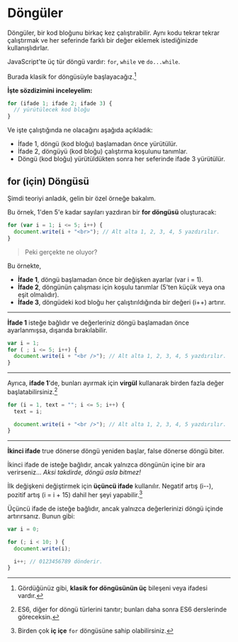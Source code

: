# Döngüler

Döngüler, bir kod bloğunu birkaç kez çalıştırabilir. Aynı kodu tekrar tekrar çalıştırmak ve her seferinde farklı bir değer eklemek istediğinizde kullanışlıdırlar.

JavaScript'te üç tür döngü vardır: `for`, `while` ve `do...while`.

Burada klasik for döngüsüyle başlayacağız.[^1]

**İşte sözdizimini inceleyelim:**

```javascript
for (ifade 1; ifade 2; ifade 3) {
  // yürütülecek kod bloğu
}
```

Ve işte çalıştığında ne olacağını aşağıda açıkladık:

- İfade 1, döngü (kod bloğu) başlamadan önce yürütülür.
- İfade 2, döngüyü (kod bloğu) çalıştırma koşulunu tanımlar.
- Döngü (kod bloğu) yürütüldükten sonra her seferinde ifade 3 yürütülür.

[^1]: Gördüğünüz gibi, **klasik for döngüsünün üç** bileşeni veya ifadesi vardır.

## for (için) Döngüsü

Şimdi teoriyi anladık, gelin bir özel örneğe bakalım.

Bu örnek, 1'den 5'e kadar sayıları yazdıran bir **for döngüsü** oluşturacak:

```javascript	
for (var i = 1; i <= 5; i++) {
  document.write(i + "<br>"); // Alt alta 1, 2, 3, 4, 5 yazdırılır.
}
```

> Peki gerçekte ne oluyor?

Bu örnekte, 
- **İfade 1**, döngü başlamadan önce bir değişken ayarlar (var i = 1).
- **İfade 2**, döngünün çalışması için koşulu tanımlar (5'ten küçük veya ona eşit olmalıdır).
- **İfade 3**, döngüdeki kod bloğu her çalıştırıldığında bir değeri (i++) artırır.

<hr>

**İfade 1** isteğe bağlıdır ve değerleriniz döngü başlamadan önce ayarlanmışsa, dışarıda bırakılabilir.

```javascript	
var i = 1;
for ( ; i <= 5; i++) {
  document.write(i + "<br />"); // Alt alta 1, 2, 3, 4, 5 yazdırılır.
}
```

<hr>

Ayrıca, **ifade 1**'de, bunları ayırmak için **virgül** kullanarak birden fazla değer başlatabilirsiniz.[^2]

```javascript
for (i = 1, text = ""; i <= 5; i++) {
  text = i;

  document.write(i + "<br />"); // Alt alta 1, 2, 3, 4, 5 yazdırılır.
}
```

  [^2]: ES6, diğer for döngü türlerini tanıtır; bunları daha sonra ES6 derslerinde göreceksin.

<hr>

**İkinci ifade** true dönerse döngü yeniden başlar, false dönerse döngü biter.

İkinci ifade de isteğe bağlıdır, ancak yalnızca döngünün içine bir ara verirseniz... *Aksi takdirde, döngü asla bitmez!*

İlk değişkeni değiştirmek için **üçüncü ifade** kullanılır. Negatif artış (i--), pozitif artış (i = i + 15) dahil her şeyi yapabilir.[^3]

Üçüncü ifade de isteğe bağlıdır, ancak yalnızca değerlerinizi döngü içinde artırırsanız. Bunun gibi:

```javascript
var i = 0;

for (; i < 10; ) {
  document.write(i);

  i++; // 0123456789 dönderir.
}
```

  [^3]: Birden çok **iç içe** `for` döngüsüne sahip olabilirsiniz.

